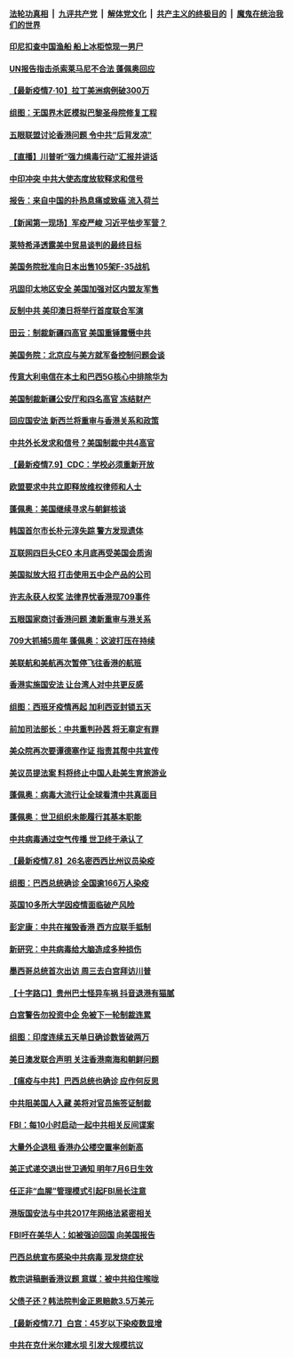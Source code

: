 ####  [法轮功真相](../../../../basic/blob/master/README.md?t=07110702) &nbsp;|&nbsp; [九评共产党](../../../../9ping.md/blob/master/README.md?t=07110702) &nbsp;|&nbsp; [解体党文化](../../../../jtdwh.md/blob/master/README.md?t=07110702)  &nbsp;|&nbsp; [共产主义的终极目的](../../../../gczydzjmd.md/blob/master/README.md?t=07110702) &nbsp;|&nbsp; [魔鬼在统治我们的世界](../../../../mgztzwmdsj.md/blob/master/README.md?t=07110702) 

#### [印尼扣查中国渔船 船上冰柜惊现一男尸](../pages/nsc418/n12247693.md?t=07110702) 

#### [UN报告指击杀索莱马尼不合法 蓬佩奥回应](../pages/nsc418/n12247146.md?t=07110702) 

#### [【最新疫情7·10】拉丁美洲病例破300万](../pages/nsc418/n12245413.md?t=07110702) 

#### [组图：无国界木匠模拟巴黎圣母院修复工程](../pages/nsc418/n12243915.md?t=07110702) 

#### [五眼联盟讨论香港问题 令中共“后背发凉”](../pages/nsc418/n12247326.md?t=07110702) 

#### [【直播】川普听“强力缉毒行动”汇报并讲话](../pages/nsc418/n12247084.md?t=07110702) 

#### [中印冲突 中共大使态度放软释求和信号](../pages/nsc418/n12247210.md?t=07110702) 

#### [报告：来自中国的扑热息痛或致癌 流入荷兰](../pages/nsc418/n12246872.md?t=07110702) 

#### [【新闻第一现场】军疫严峻 习近平怯步军营？](../pages/nsc418/n12245547.md?t=07110702) 

#### [莱特希泽透露美中贸易谈判的最终目标](../pages/nsc418/n12246823.md?t=07110702) 

#### [美国务院批准向日本出售105架F-35战机](../pages/nsc418/n12246608.md?t=07110702) 

#### [巩固印太地区安全 美国加强对区内盟友军售](../pages/nsc418/n12246548.md?t=07110702) 

#### [反制中共 美印澳日将举行首度联合军演](../pages/nsc418/n12246462.md?t=07110702) 

#### [田云：制裁新疆四高官 美国重锤震慑中共](../pages/nsc418/n12246098.md?t=07110702) 

#### [美国务院：北京应与美方就军备控制问题会谈](../pages/nsc418/n12245183.md?t=07110702) 

#### [传意大利电信在本土和巴西5G核心中排除华为](../pages/nsc418/n12244770.md?t=07110702) 

#### [美国制裁新疆公安厅和四名高官 冻结财产](../pages/nsc418/n12244653.md?t=07110702) 

#### [回应国安法 新西兰将重审与香港关系和政策](../pages/nsc418/n12244085.md?t=07110702) 

#### [中共外长发求和信号？美国制裁中共4高官](../pages/nsc418/n12244813.md?t=07110702) 

#### [【最新疫情7.9】CDC：学校必须重新开放](../pages/nsc418/n12242776.md?t=07110702) 

#### [欧盟要求中共立即释放维权律师和人士](../pages/nsc418/n12244421.md?t=07110702) 

#### [蓬佩奥：美国继续寻求与朝鲜核谈](../pages/nsc418/n12244538.md?t=07110702) 

#### [韩国首尔市长朴元淳失踪 警方发现遗体](../pages/nsc418/n12243734.md?t=07110702) 

#### [互联网四巨头CEO 本月底再受美国会质询](../pages/nsc418/n12244283.md?t=07110702) 

#### [美国拟放大招 打击使用五中企产品的公司](../pages/nsc418/n12244402.md?t=07110702) 

#### [许志永获人权奖 法律界忧香港现709事件](../pages/nsc418/n12244380.md?t=07110702) 

#### [五眼国家商讨香港问题 澳新重审与港关系](../pages/nsc418/n12244260.md?t=07110702) 

#### [709大抓捕5周年 蓬佩奥：这波打压在持续](../pages/nsc418/n12243611.md?t=07110702) 

#### [美联航和美航再次暂停飞往香港的航班](../pages/nsc418/n12243607.md?t=07110702) 

#### [香港实施国安法 让台湾人对中共更反感](../pages/nsc418/n12243520.md?t=07110702) 

#### [组图：西班牙疫情再起 加利西亚封锁五天](../pages/nsc418/n12241508.md?t=07110702) 

#### [前加司法部长：中共重判孙茜 将无辜定有罪](../pages/nsc418/n12242297.md?t=07110702) 

#### [美众院再次要谭德塞作证 指责其帮中共宣传](../pages/nsc418/n12242500.md?t=07110702) 

#### [美议员提法案 料将终止中国人赴美生育旅游业](../pages/nsc418/n12242470.md?t=07110702) 

#### [蓬佩奥：病毒大流行让全球看清中共真面目](../pages/nsc418/n12242486.md?t=07110702) 

#### [蓬佩奥：世卫组织未能履行其基本职能](../pages/nsc418/n12242263.md?t=07110702) 

#### [中共病毒通过空气传播 世卫终于承认了](../pages/nsc418/n12241930.md?t=07110702) 

#### [【最新疫情7.8】26名密西西比州议员染疫](../pages/nsc418/n12239975.md?t=07110702) 

#### [组图：巴西总统确诊 全国逾166万人染疫](../pages/nsc418/n12240754.md?t=07110702) 

#### [英国10多所大学因疫情面临破产风险](../pages/nsc418/n12241724.md?t=07110702) 

#### [彭定康：中共在摧毁香港 西方应联手抵制](../pages/nsc418/n12241830.md?t=07110702) 

#### [新研究：中共病毒给大脑造成多种损伤](../pages/nsc418/n12241750.md?t=07110702) 

#### [墨西哥总统首次出访 周三去白宫拜访川普](../pages/nsc418/n12241397.md?t=07110702) 

#### [【十字路口】贵州巴士怪异车祸 抖音退港有猫腻](../pages/nsc418/n12240298.md?t=07110702) 

#### [白宫警告勿投资中企 免被下一轮制裁连累](../pages/nsc418/n12241334.md?t=07110702) 

#### [组图：印度连续五天单日确诊数皆破两万](../pages/nsc418/n12238724.md?t=07110702) 

#### [美日澳发联合声明 关注香港南海和朝鲜问题](../pages/nsc418/n12240998.md?t=07110702) 

#### [【瘟疫与中共】巴西总统也确诊 应作何反思](../pages/nsc418/n12240166.md?t=07110702) 

#### [中共阻美国人入藏 美将对官员施签证制裁](../pages/nsc418/n12240452.md?t=07110702) 

#### [FBI：每10小时启动一起中共相关反间谍案](../pages/nsc418/n12239799.md?t=07110702) 

#### [大量外企退租 香港办公楼空置率创新高](../pages/nsc418/n12240111.md?t=07110702) 

#### [美正式递交退出世卫通知 明年7月6日生效](../pages/nsc418/n12239902.md?t=07110702) 

#### [任正非“血腥”管理模式引起FBI局长注意](../pages/nsc418/n12239966.md?t=07110702) 

#### [港版国安法与中共2017年网络法紧密相关](../pages/nsc418/n12239427.md?t=07110702) 

#### [FBI吁在美华人：如被强迫回国 向美国报告](../pages/nsc418/n12239450.md?t=07110702) 

#### [巴西总统宣布感染中共病毒 现发烧症状](../pages/nsc418/n12239468.md?t=07110702) 

#### [教宗讲稿删香港议题 意媒：被中共掐住喉咙](../pages/nsc418/n12239424.md?t=07110702) 

#### [父债子还？韩法院判金正恩赔款3.5万美元](../pages/nsc418/n12239338.md?t=07110702) 

#### [【最新疫情7.7】白宫：45岁以下染疫数显增](../pages/nsc418/n12237581.md?t=07110702) 

#### [中共在克什米尔建水坝 引发大规模抗议](../pages/nsc418/n12239209.md?t=07110702) 

